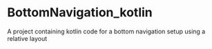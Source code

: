 # BottomNavigation_kotlin
A project containing kotlin code for a bottom navigation setup using a relative layout

